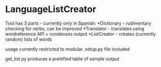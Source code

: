 LanguageListCreator
===================

Tool has 3 parts - currently only in Spanish:
*Dictionary - rudimentary checking for verbs, can be improved
*Translator - translates using wordreference API + condenses output
*ListCreator - creates (currently random) lists of words

usage currently restricted to modular. setup.py file included

get_list.py produces a prettified table of sample output

